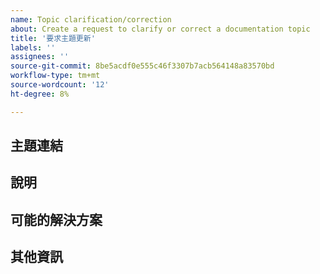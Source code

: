 ```yaml
---
name: Topic clarification/correction
about: Create a request to clarify or correct a documentation topic
title: '要求主題更新'
labels: ''
assignees: ''
source-git-commit: 8be5acdf0e555c46f3307b7acb564148a83570bd
workflow-type: tm+mt
source-wordcount: '12'
ht-degree: 8%

---
```



## 主題連結

<!-- (REQUIRED) A link to the topic that needs clarification or correction -->

## 說明

<!-- (REQUIRED) What needs clarification or correction in this topic? -->

## 可能的解決方案

<!-- (OPTIONAL) What would a solution for this issue look like? -->

## 其他資訊

<!-- (OPTIONAL) What other information can you provide about this issue? -->

<!--
Thank you for taking the time to report this issue!
GitHub Issues in this repo should relate to the applicable codebase.

Before submitting this issue, make sure you are complying with our Code of Conduct:
https://github.com/AdobeDocs/commerce-operations.en/blob/main/code-of-conduct.md

Issues that do not comply with our Code of Conduct or do not contain enough information may be closed at the maintainers' discretion.

Feel free to remove this section before creating this issue.
-->
